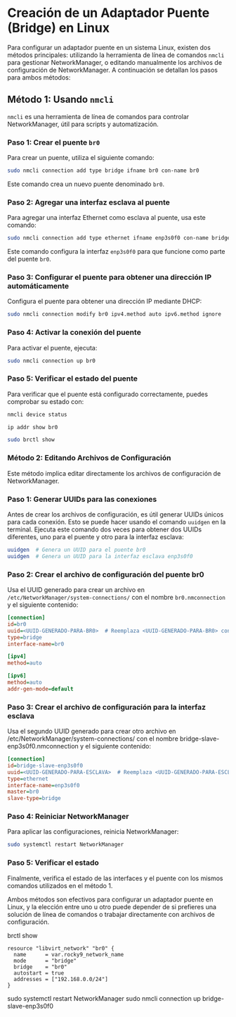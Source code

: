 # Creación de un Adaptador Puente (Bridge) en Linux

Para configurar un adaptador puente en un sistema Linux, existen dos métodos principales: utilizando la herramienta de línea de comandos `nmcli` para gestionar NetworkManager, o editando manualmente los archivos de configuración de NetworkManager. A continuación se detallan los pasos para ambos métodos:

## Método 1: Usando `nmcli`

`nmcli` es una herramienta de línea de comandos para controlar NetworkManager, útil para scripts y automatización.

### Paso 1: Crear el puente `br0`

Para crear un puente, utiliza el siguiente comando:

```bash
sudo nmcli connection add type bridge ifname br0 con-name br0
```

Este comando crea un nuevo puente denominado `br0`.

### Paso 2: Agregar una interfaz esclava al puente

Para agregar una interfaz Ethernet como esclava al puente, usa este comando:
  

```bash
sudo nmcli connection add type ethernet ifname enp3s0f0 con-name bridge-slave-enp3s0f0 master br0
```

Este comando configura la interfaz `enp3s0f0` para que funcione como parte del puente `br0`.


### Paso 3: Configurar el puente para obtener una dirección IP automáticamente

Configura el puente para obtener una dirección IP mediante DHCP:

```bash
sudo nmcli connection modify br0 ipv4.method auto ipv6.method ignore
```

### Paso 4: Activar la conexión del puente

Para activar el puente, ejecuta:

```bash
sudo nmcli connection up br0
```

### Paso 5: Verificar el estado del puente

Para verificar que el puente está configurado correctamente, puedes comprobar su estado con:

```bash
nmcli device status
```
  
  ```bash
ip addr show br0
```

```bash
sudo brctl show
```
### Método 2: Editando Archivos de Configuración

Este método implica editar directamente los archivos de configuración de NetworkManager.


### Paso 1: Generar UUIDs para las conexiones

Antes de crear los archivos de configuración, es útil generar UUIDs únicos para cada conexión. Esto se puede hacer usando el comando `uuidgen` en la terminal. Ejecuta este comando dos veces para obtener dos UUIDs diferentes, uno para el puente y otro para la interfaz esclava:

```bash
uuidgen  # Genera un UUID para el puente br0
uuidgen  # Genera un UUID para la interfaz esclava enp3s0f0
```


### Paso 2: Crear el archivo de configuración del puente br0

Usa el UUID generado para crear un archivo en `/etc/NetworkManager/system-connections/` con el nombre `br0.nmconnection` y el siguiente contenido:

```ini
[connection]
id=br0
uuid=<UUID-GENERADO-PARA-BR0>  # Reemplaza <UUID-GENERADO-PARA-BR0> con el UUID generado en el paso 1
type=bridge
interface-name=br0

[ipv4]
method=auto

[ipv6]
method=auto
addr-gen-mode=default
```

### Paso 3: Crear el archivo de configuración para la interfaz esclava

Usa el segundo UUID generado para crear otro archivo en /etc/NetworkManager/system-connections/ con el nombre bridge-slave-enp3s0f0.nmconnection y el siguiente contenido:




```ini
[connection]
id=bridge-slave-enp3s0f0
uuid=<UUID-GENERADO-PARA-ESCLAVA>  # Reemplaza <UUID-GENERADO-PARA-ESCLAVA> con el UUID generado en el paso 1
type=ethernet
interface-name=enp3s0f0
master=br0
slave-type=bridge
```


### Paso 4: Reiniciar NetworkManager

Para aplicar las configuraciones, reinicia NetworkManager:
  
```bash
sudo systemctl restart NetworkManager
```

### Paso 5: Verificar el estado

Finalmente, verifica el estado de las interfaces y el puente con los mismos comandos utilizados en el método 1.

Ambos métodos son efectivos para configurar un adaptador puente en Linux, y la elección entre uno u otro puede depender de si prefieres una solución de línea de comandos o trabajar directamente con archivos de configuración.

brctl show


```hcl
resource "libvirt_network" "br0" {
  name      = var.rocky9_network_name
  mode      = "bridge"
  bridge    = "br0"
  autostart = true
  addresses = ["192.168.0.0/24"]
}
```


sudo systemctl restart NetworkManager
sudo nmcli connection up bridge-slave-enp3s0f0
